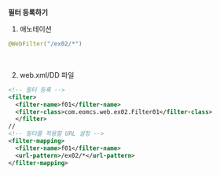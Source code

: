 **필터 등록하기**
1. 애노테이션
```java
@WebFilter("/ex02/*")
```

<br>

2. web.xml/DD 파일
```xml
<!-- 필터 등록 -->
<filter>
  <filter-name>f01</filter-name>
  <filter-class>com.eomcs.web.ex02.Filter01</filter-class>
  </filter>
//
<!-- 필터를 적용할 URL 설정 -->
<filter-mapping>
  <filter-name>f01</filter-name>
  <url-pattern>/ex02/*</url-pattern>
</filter-mapping>
```

<br>
